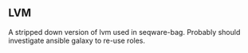 LVM
-----

A stripped down version of lvm used in seqware-bag. 
Probably should investigate ansible galaxy to re-use roles.
